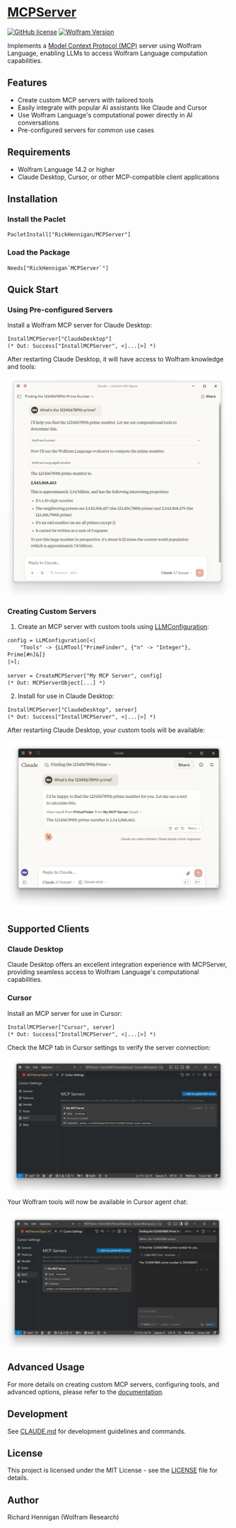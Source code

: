 # [MCPServer](https://paclets.com/RickHennigan/MCPServer)

[![GitHub license](https://img.shields.io/badge/license-MIT-blue.svg)](LICENSE)
[![Wolfram Version](https://img.shields.io/badge/Wolfram-14.2%2B-red.svg)](https://www.wolfram.com/language/)

Implements a [Model Context Protocol (MCP)](https://modelcontextprotocol.io) server using Wolfram Language, enabling LLMs to access Wolfram Language computation capabilities.

## Features

- Create custom MCP servers with tailored tools
- Easily integrate with popular AI assistants like Claude and Cursor
- Use Wolfram Language's computational power directly in AI conversations
- Pre-configured servers for common use cases

## Requirements

- Wolfram Language 14.2 or higher
- Claude Desktop, Cursor, or other MCP-compatible client applications

## Installation

### Install the Paclet

```wolfram
PacletInstall["RickHennigan/MCPServer"]
```

### Load the Package

```wolfram
Needs["RickHennigan`MCPServer`"]
```

## Quick Start

### Using Pre-configured Servers

Install a Wolfram MCP server for Claude Desktop:

```wolfram
InstallMCPServer["ClaudeDesktop"]
(* Out: Success["InstallMCPServer", <|...|>] *)
```

After restarting Claude Desktop, it will have access to Wolfram knowledge and tools:

![Claude Desktop Screenshot](.github/images/sk6raevruc0q.png)

### Creating Custom Servers

1. Create an MCP server with custom tools using [LLMConfiguration](https://reference.wolfram.com/language/ref/LLMConfiguration.html):

```wolfram
config = LLMConfiguration[<|
    "Tools" -> {LLMTool["PrimeFinder", {"n" -> "Integer"}, Prime[#n]&]}
|>];

server = CreateMCPServer["My MCP Server", config]
(* Out: MCPServerObject[...] *)
```

2. Install for use in Claude Desktop:

```wolfram
InstallMCPServer["ClaudeDesktop", server]
(* Out: Success["InstallMCPServer", <|...|>] *)
```

After restarting Claude Desktop, your custom tools will be available:

![Claude Desktop Screenshot](.github/images/1j9zrhp9b1y8.png)

## Supported Clients

### Claude Desktop

Claude Desktop offers an excellent integration experience with MCPServer, providing seamless access to Wolfram Language's computational capabilities.

### Cursor

Install an MCP server for use in Cursor:

```wolfram
InstallMCPServer["Cursor", server]
(* Out: Success["InstallMCPServer", <|...|>] *)
```

Check the MCP tab in Cursor settings to verify the server connection:

![Cursor MCP Settings Screenshot](.github/images/nldzo3f42xid.png)

Your Wolfram tools will now be available in Cursor agent chat:

![Cursor MCP Chat Screenshot](.github/images/o6ltldxumzkx.png)

## Advanced Usage

For more details on creating custom MCP servers, configuring tools, and advanced options, please refer to the [documentation](https://paclets.com/RickHennigan/MCPServer).

## Development

See [CLAUDE.md](CLAUDE.md) for development guidelines and commands.

## License

This project is licensed under the MIT License - see the [LICENSE](LICENSE) file for details.

## Author

Richard Hennigan (Wolfram Research)